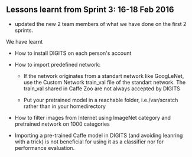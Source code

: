 ## Lessons learnt from Sprint 3: 16-18 Feb 2016

- updated the new 2 team members of what we have done on the first 2 sprints.

We have learnt 
- How to install DIGITS on each person's account
- How to import predefined network:

  - If the network originates from a standart network like GoogLeNet, use the Custom Network train_val file of the standart network. 
    The train_val shared in Caffe Zoo are not always accepted by DIGITS
    
  - Put your pretrained model in a reachable folder, i.e./var/scratch rather than in your homedirectory
  
- How to filter images from Internet using ImageNet category and pretrained network on 1000 categories
- Importing a pre-trained Caffe model in DIGITS (and avoiding leanring with a trick) is not beneficial for using it as a classifier nor for performance evaluation. 

